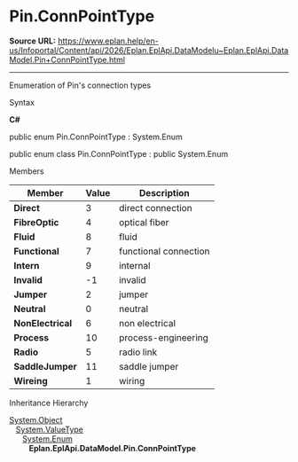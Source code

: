 # Pin.ConnPointType

**Source URL:** https://www.eplan.help/en-us/Infoportal/Content/api/2026/Eplan.EplApi.DataModelu~Eplan.EplApi.DataModel.Pin+ConnPointType.html

---

Enumeration of Pin's connection types

Syntax

**C#**



public enum Pin.ConnPointType : System.Enum

public enum class Pin.ConnPointType : public System.Enum


Members

| Member | Value | Description |
| --- | --- | --- |
| **Direct** | 3 | direct connection |
| **FibreOptic** | 4 | optical fiber |
| **Fluid** | 8 | fluid |
| **Functional** | 7 | functional connection |
| **Intern** | 9 | internal |
| **Invalid** | -1 | invalid |
| **Jumper** | 2 | jumper |
| **Neutral** | 0 | neutral |
| **NonElectrical** | 6 | non electrical |
| **Process** | 10 | process-engineering |
| **Radio** | 5 | radio link |
| **SaddleJumper** | 11 | saddle jumper |
| **Wireing** | 1 | wiring |

Inheritance Hierarchy

[System.Object](#)  
   [System.ValueType](#)  
      [System.Enum](#)  
         **Eplan.EplApi.DataModel.Pin.ConnPointType**
